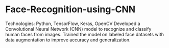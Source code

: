 # Face-Recognition-using-CNN
Technologies: Python, TensorFlow, Keras, OpenCV Developed a Convolutional Neural Network (CNN) model to recognize and classify human faces from images. Trained the model on labeled face datasets with data augmentation to improve accuracy and generalization. 
